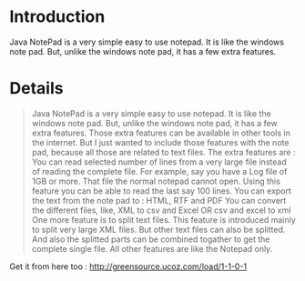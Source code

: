 # Introduction #

Java NotePad is a very simple easy to use notepad. It is like the windows note pad. But, unlike the windows note pad, it has a few extra features.

# Details #

> Java NotePad is a very simple easy to use notepad. It is like the windows note pad. But, unlike the windows note pad, it has a few extra features. Those extra features can be available in other tools in the internet. But I just wanted to include those features with the note pad, because all those are related to text files. The extra features are :
You can read selected number of lines from a very large file instead of reading the complete file. For example, say you have a Log file of 1GB or more. That file the normal notepad cannot open. Using this feature you can be able to read the last say 100 lines.
You can export the text from the note pad to : HTML, RTF and PDF
You can convert the different files, like, XML to csv and Excel OR csv and excel to xml
One more feature is to split text files. This feature is introduced mainly to split very large XML files. But other text files can also be splitted. And also the splitted parts can be combined togather to get the complete single file.
All other features are like the Notepad only.

Get it from here too : http://greensource.ucoz.com/load/1-1-0-1